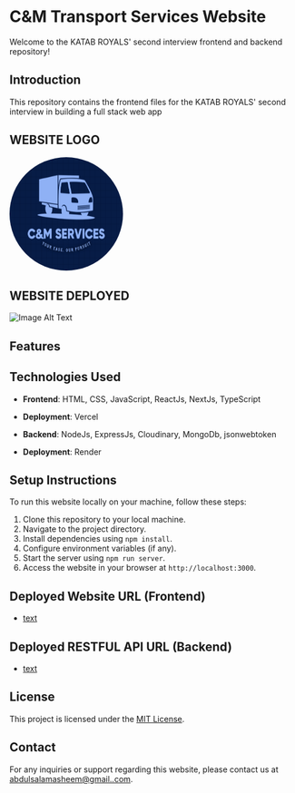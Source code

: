 # C&M Transport Services Website

Welcome to the KATAB ROYALS' second interview frontend and backend repository!

## Introduction

This repository contains the frontend files for the KATAB ROYALS' second interview in building a full stack web app

## WEBSITE LOGO

<img src="./logo.png" alt="C&M Transport Services" style="border-radius: 50%; width: 200px; height: 200px;">

## WEBSITE DEPLOYED

![Image Alt Text]('./website.png')

## Features

## Technologies Used

- **Frontend**: HTML, CSS, JavaScript, ReactJs, NextJs, TypeScript
- **Deployment**: Vercel

- **Backend**: NodeJs, ExpressJs, Cloudinary, MongoDb, jsonwebtoken
- **Deployment**: Render

## Setup Instructions

To run this website locally on your machine, follow these steps:

1. Clone this repository to your local machine.
2. Navigate to the project directory.
3. Install dependencies using `npm install`.
4. Configure environment variables (if any).
5. Start the server using `npm run server`.
6. Access the website in your browser at `http://localhost:3000`.

## Deployed Website URL (Frontend)

- [text](https://candm-services.vercel.app/)

## Deployed RESTFUL API URL (Backend)

- [text](https://katab-second-interview.onrender.com/)

## License

This project is licensed under the [MIT License](LICENSE).

## Contact

For any inquiries or support regarding this website, please contact us at [abdulsalamasheem@gmail..com](mailto:abdulsalamasheem@gmail.com).
